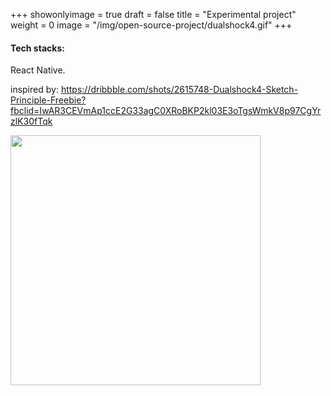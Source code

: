 +++
showonlyimage = true
draft = false
title = "Experimental project"
weight = 0
image = "/img/open-source-project/dualshock4.gif"
+++

#### Tech stacks:
React Native.

inspired by:
https://dribbble.com/shots/2615748-Dualshock4-Sketch-Principle-Freebie?fbclid=IwAR3CEVmAp1ccE2G33agC0XRoBKP2kl03E3oTgsWmkV8p97CgYrzlK30fTqk

<img src="/img/open-source-project/dualshock4.gif" width="400"></img>

